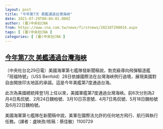 ```yaml
---
layout: post
title: "今年第7次 美艦通過台灣海峽"
date: 2021-07-29T00:04:01.000Z
author: (臺)中央社CNA
from: https://www.cna.com.tw/news/firstnews/202107290016.aspx
tags: [ (臺)中央社CNA ]
categories: [ (臺)中央社CNA ]
---
```

<!--1627517041000-->
[今年第7次 美艦通過台灣海峽](https://www.cna.com.tw/news/firstnews/202107290016.aspx)
------

<div>
<div></div><div class="paragraph"><p>（中央社台北29日電）美國海軍第七艦隊發新聞稿說，勃克級導向飛彈驅逐艦「班福特號」（USS Benfold）28日依據國際法在台灣海峽例行過境，展現美國對自由開放印太地區的承諾。這是今年美艦第7度通過台海。</p><p>此次為美國總統拜登1月上任以來，美國軍艦第7度通過台灣海峽。前6次分別為2月4日馬侃號、2月24日魏柏號、3月10日芬恩號、4月7日馬侃號、5月18日魏柏號及6月22日魏柏號。</p><p>美國海軍第七艦隊在新聞稿中說，美軍在國際法允許的任何地方飛行、航行與執行任務。（譯者：盧映孜/核稿：蔡佳敏）1100729</p></div>
</div>
